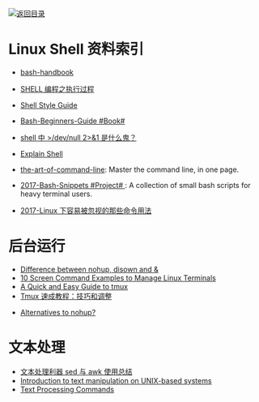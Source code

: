 [![返回目录](https://parg.co/UGo)](https://parg.co/b4z)

# Linux Shell 资料索引

* [bash-handbook](https://github.com/denysdovhan/bash-handbook)

* [SHELL 编程之执行过程 ](http://mp.weixin.qq.com/s?__biz=MzIxNDMyODgyMA==&mid=2247483666&idx=1&sn=b3df5f3f8d8803fb88719463388db4ed&scene=0#wechat_redirect)

* [Shell Style Guide](https://google.github.io/styleguide/shell.xml)

* [Bash-Beginners-Guide #Book#](http://www.tldp.org/LDP/Bash-Beginners-Guide/html/sect_01_01.html)

* [shell 中 >/dev/null 2>&1 是什么鬼？](http://www.kissyu.org/2016/12/25/shell%E4%B8%AD%3E%20:dev:null%202%20%3E%20&1%E6%98%AF%E4%BB%80%E4%B9%88%E9%AC%BC%EF%BC%9F/?hmsr=toutiao.io&utm_medium=toutiao.io&utm_source=toutiao.io)

* [Explain Shell](http://www.explainshell.com/)

* [the-art-of-command-line](https://parg.co/bXZ): Master the command line, in one page.

* [2017-Bash-Snippets #Project# ](https://github.com/alexanderepstein/Bash-Snippets): A collection of small bash scripts for heavy terminal users.

* [2017-Linux 下容易被忽视的那些命令用法](https://parg.co/b2E)

# 后台运行

* [Difference between nohup, disown and &](http://unix.stackexchange.com/questions/3886/difference-between-nohup-disown-and)
* [10 Screen Command Examples to Manage Linux Terminals](http://www.tecmint.com/screen-command-examples-to-manage-linux-terminals/)
* [A Quick and Easy Guide to tmux](http://www.hamvocke.com/blog/a-quick-and-easy-guide-to-tmux/)
* [Tmux 速成教程：技巧和调整](http://blog.jobbole.com/87584/)

- [Alternatives to nohup?](http://askubuntu.com/questions/600956/alternatives-to-nohup)

# 文本处理

* [文本处理利器 sed 与 awk 使用总结](https://taozj.org/201612/cmd-tools-sed-awk.html?hmsr=toutiao.io&utm_medium=toutiao.io&utm_source=toutiao.io)
* [Introduction to text manipulation on UNIX-based systems](https://www.ibm.com/developerworks/aix/library/au-unixtext/#19Useofsortoutline)
* [Text Processing Commands](http://www.tldp.org/LDP/abs/html/textproc.html)
